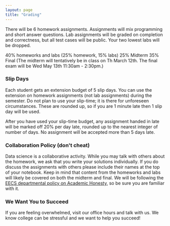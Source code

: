 ```yaml
---
layout: page
title: "Grading"
---
```


There will be 6 homework assignments. Assignments will mix programming and short answer questions. Lab assignments will be graded on completion and correctness, but all test cases will be public. Your two lowest labs will be dropped.

40% homeworks and labs (25% homework, 15% labs)
25% Midterm
35% Final
(The midterm will tentatively be in class on Th March 12th. The final exam will be Wed May 13th 11:30am - 2:30pm.)


### Slip Days
Each student gets an extension budget of 5 slip days. You can use the extension on homework assignments (not lab assignments) during the semester. Do not plan to use your slip-time; it is there for unforeseen circumstances. These are rounded up, so if you are 1 minute late then 1 slip day will be used.

After you have used your slip-time budget, any assignment handed in late will be marked off 20% per day late, rounded up to the nearest integer of number of days. No assignment will be accepted more than 5 days late.


### Collaboration Policy (don't cheat)

Data science is a collaborative activity.
While you may talk with others about the homework, we ask that you write your solutions individually.
If you do discuss the assignments with others please include their names at the top of your notebook.
Keep in mind that content from the homeworks and labs will likely be covered on both the midterm and final.
We will be following the [EECS
departmental policy on Academic
Honesty](https://eecs.berkeley.edu/resources/students/academic-dishonesty), so
be sure you are familiar with it.

### We Want You to Succeed

If you are feeling overwhelmed, visit our office hours and talk with us.
We know college can be stressful and we want to help you succeed!
